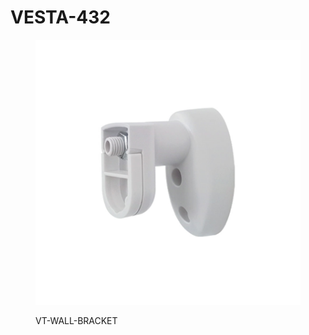 # VESTA-432

<figure><img src=".gitbook/assets/image (6).png" alt=""><figcaption><p>VT-WALL-BRACKET</p></figcaption></figure>

